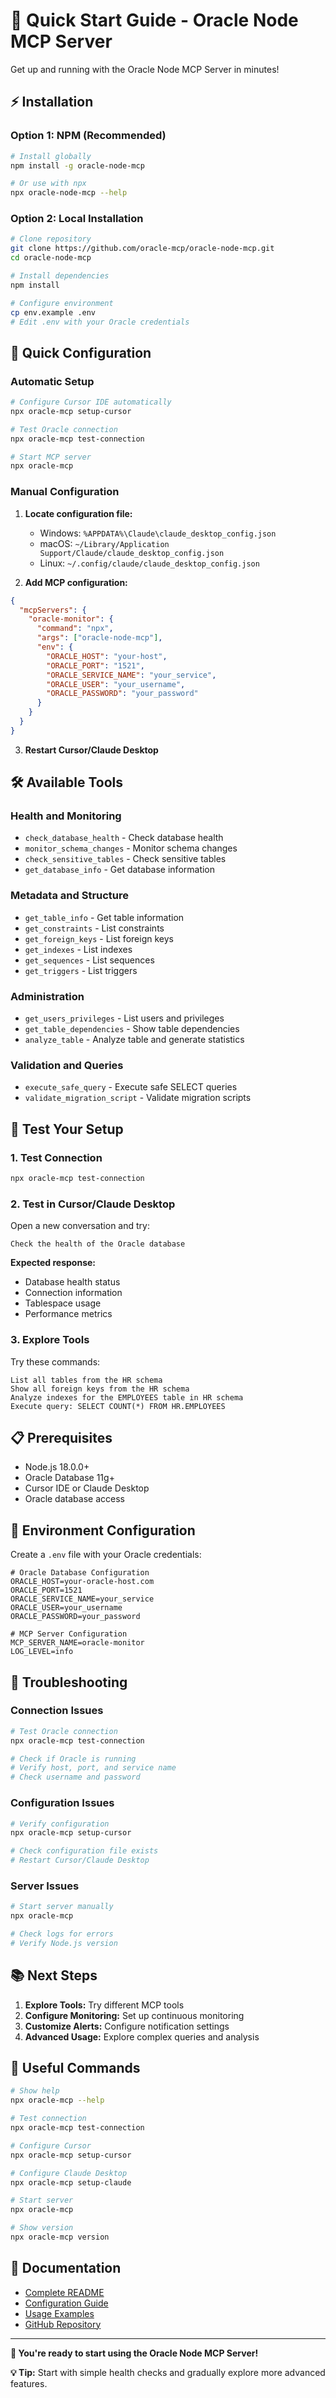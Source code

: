 # 🚀 Quick Start Guide - Oracle Node MCP Server

Get up and running with the Oracle Node MCP Server in minutes!

## ⚡ Installation

### Option 1: NPM (Recommended)

```bash
# Install globally
npm install -g oracle-node-mcp

# Or use with npx
npx oracle-node-mcp --help
```

### Option 2: Local Installation

```bash
# Clone repository
git clone https://github.com/oracle-mcp/oracle-node-mcp.git
cd oracle-node-mcp

# Install dependencies
npm install

# Configure environment
cp env.example .env
# Edit .env with your Oracle credentials
```

## 🔧 Quick Configuration

### Automatic Setup

```bash
# Configure Cursor IDE automatically
npx oracle-mcp setup-cursor

# Test Oracle connection
npx oracle-mcp test-connection

# Start MCP server
npx oracle-mcp
```

### Manual Configuration

1. **Locate configuration file:**
   - Windows: `%APPDATA%\Claude\claude_desktop_config.json`
   - macOS: `~/Library/Application Support/Claude/claude_desktop_config.json`
   - Linux: `~/.config/claude/claude_desktop_config.json`

2. **Add MCP configuration:**
```json
{
  "mcpServers": {
    "oracle-monitor": {
      "command": "npx",
      "args": ["oracle-node-mcp"],
      "env": {
        "ORACLE_HOST": "your-host",
        "ORACLE_PORT": "1521",
        "ORACLE_SERVICE_NAME": "your_service",
        "ORACLE_USER": "your_username",
        "ORACLE_PASSWORD": "your_password"
      }
    }
  }
}
```

3. **Restart Cursor/Claude Desktop**

## 🛠️ Available Tools

### Health and Monitoring
- `check_database_health` - Check database health
- `monitor_schema_changes` - Monitor schema changes
- `check_sensitive_tables` - Check sensitive tables
- `get_database_info` - Get database information

### Metadata and Structure
- `get_table_info` - Get table information
- `get_constraints` - List constraints
- `get_foreign_keys` - List foreign keys
- `get_indexes` - List indexes
- `get_sequences` - List sequences
- `get_triggers` - List triggers

### Administration
- `get_users_privileges` - List users and privileges
- `get_table_dependencies` - Show table dependencies
- `analyze_table` - Analyze table and generate statistics

### Validation and Queries
- `execute_safe_query` - Execute safe SELECT queries
- `validate_migration_script` - Validate migration scripts

## 🧪 Test Your Setup

### 1. Test Connection

```bash
npx oracle-mcp test-connection
```

### 2. Test in Cursor/Claude Desktop

Open a new conversation and try:

```
Check the health of the Oracle database
```

**Expected response:**
- Database health status
- Connection information
- Tablespace usage
- Performance metrics

### 3. Explore Tools

Try these commands:

```
List all tables from the HR schema
Show all foreign keys from the HR schema
Analyze indexes for the EMPLOYEES table in HR schema
Execute query: SELECT COUNT(*) FROM HR.EMPLOYEES
```

## 📋 Prerequisites

- Node.js 18.0.0+
- Oracle Database 11g+
- Cursor IDE or Claude Desktop
- Oracle database access

## 🔧 Environment Configuration

Create a `.env` file with your Oracle credentials:

```env
# Oracle Database Configuration
ORACLE_HOST=your-oracle-host.com
ORACLE_PORT=1521
ORACLE_SERVICE_NAME=your_service
ORACLE_USER=your_username
ORACLE_PASSWORD=your_password

# MCP Server Configuration
MCP_SERVER_NAME=oracle-monitor
LOG_LEVEL=info
```

## 🐛 Troubleshooting

### Connection Issues

```bash
# Test Oracle connection
npx oracle-mcp test-connection

# Check if Oracle is running
# Verify host, port, and service name
# Check username and password
```

### Configuration Issues

```bash
# Verify configuration
npx oracle-mcp setup-cursor

# Check configuration file exists
# Restart Cursor/Claude Desktop
```

### Server Issues

```bash
# Start server manually
npx oracle-mcp

# Check logs for errors
# Verify Node.js version
```

## 📚 Next Steps

1. **Explore Tools:** Try different MCP tools
2. **Configure Monitoring:** Set up continuous monitoring
3. **Customize Alerts:** Configure notification settings
4. **Advanced Usage:** Explore complex queries and analysis

## 🔗 Useful Commands

```bash
# Show help
npx oracle-mcp --help

# Test connection
npx oracle-mcp test-connection

# Configure Cursor
npx oracle-mcp setup-cursor

# Configure Claude Desktop
npx oracle-mcp setup-claude

# Start server
npx oracle-mcp

# Show version
npx oracle-mcp version
```

## 📖 Documentation

- [Complete README](README-EN.md)
- [Configuration Guide](docs/configuration-guide-en.md)
- [Usage Examples](examples/usage-examples-en.md)
- [GitHub Repository](https://github.com/oracle-mcp/oracle-node-mcp)

---

**🎉 You're ready to start using the Oracle Node MCP Server!**

**💡 Tip:** Start with simple health checks and gradually explore more advanced features.
